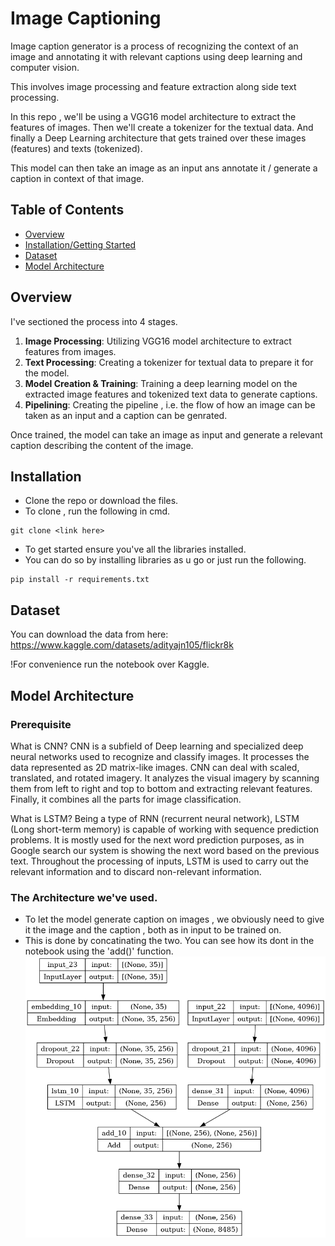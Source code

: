 # Image Captioning

Image caption generator is a process of recognizing the context of an image and annotating it with relevant captions using deep learning and computer vision.

This involves image processing and feature extraction along side text processing.

In this repo , we'll be using a VGG16 model architecture to extract the features of images.
Then we'll create a tokenizer for the textual data.
And finally a Deep Learning architecture that gets trained over these images (features) and texts (tokenized).

This model can then take an image as an input ans annotate it / generate a caption in context of that image.

## Table of Contents
- [Overview](#overview)
- [Installation/Getting Started](#installation)
- [Dataset](#dataset)
- [Model Architecture](#model-architecture)

## Overview

I've sectioned the process into 4 stages.

1. **Image Processing**: Utilizing VGG16 model architecture to extract features from images.
2. **Text Processing**: Creating a tokenizer for textual data to prepare it for the model.
3. **Model Creation & Training**: Training a deep learning model on the extracted image features and tokenized text data to generate captions.
4. **Pipelining**: Creating the pipeline , i.e. the flow of how an image can be taken as an input and a caption can be genrated. 

Once trained, the model can take an image as input and generate a relevant caption describing the content of the image.

## Installation

* Clone the repo or download the files.
* To clone , run the following in cmd.

```
git clone <link here>
```

* To get started ensure you've all the libraries installed.
* You can do so by installing libraries as u go or just run the following.

```
pip install -r requirements.txt
```

## Dataset
You can download the data from here:
https://www.kaggle.com/datasets/adityajn105/flickr8k

!For convenience run the notebook over Kaggle.

## Model Architecture

### Prerequisite
What is CNN?
CNN is a subfield of Deep learning and specialized deep neural networks used to recognize and classify images. It processes the data represented as 2D matrix-like images. CNN can deal with scaled, translated, and rotated imagery. It analyzes the visual imagery by scanning them from left to right and top to bottom and extracting relevant features. Finally, it combines all the parts for image classification.

What is LSTM?
Being a type of RNN (recurrent neural network), LSTM (Long short-term memory) is capable of working with sequence prediction problems. It is mostly used for the next word prediction purposes, as in Google search our system is showing the next word based on the previous text. Throughout the processing of inputs, LSTM is used to carry out the relevant information and to discard non-relevant information.

### The Architecture we've used.

* To let the model generate caption on images , we obviously need to give it the image and the caption , both as in input to be trained on.
* This is done by concatinating the two. You can see how its dont in the notebook using the 'add()' function.
![Alt text](model_plot.png)
